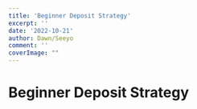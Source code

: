 ```yaml
---
title: 'Beginner Deposit Strategy'
excerpt: ''
date: '2022-10-21'
author: Dawn/Seeyo
comment: ''
coverImage: ""
---
```


# Beginner Deposit Strategy
